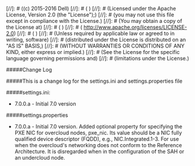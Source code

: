 
[//]: # ((c) 2015-2016 Dell)
[//]: # ( )
[//]: # (Licensed under the Apache License, Version 2.0 (the "License");)
[//]: # (you may not use this file except in compliance with the License.)
[//]: # (You may obtain a copy of the License at)
[//]: # ( )
[//]: # (    http://www.apache.org/licenses/LICENSE-2.0)
[//]: # ( )
[//]: # (Unless required by applicable law or agreed to in writing, software)
[//]: # (distributed under the License is distributed on an "AS IS" BASIS,)
[//]: # (WITHOUT WARRANTIES OR CONDITIONS OF ANY KIND, either express or implied.)
[//]: # (See the License for the specific language governing permissions and)
[//]: # (limitations under the License.)

#####Change Log

#####This is a change log for the settings.ini and settings.properties file


#####settings.ini:
* 7.0.0.a - Initial 7.0 version

#####settings.properties
* 7.0.0.a - Initial 7.0 version. Added optional property for specifying the PXE NIC for overcloud nodes, pxe_nic. Its value should be a NIC fully qualified device descriptor (FQDD), e.g., NIC.Integrated.1-3. For use when the overcloud's networking does not conform to the Reference Architecture. It is disregarded when in the configuration of the SAH or an undercloud node.
